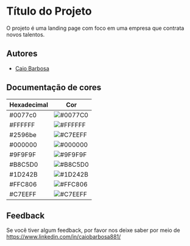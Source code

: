 # Título do Projeto
O projeto é uma landing page com foco em uma empresa que contrata novos talentos.


## Autores

- [Caio Barbosa](https://www.github.com/octokatherine)

## Documentação de cores

| Hexadecimal | Cor                                             |
| ----------------- | ---------------------------------------------------------------- |
| #0077c0  | ![#0077C0](https://via.placeholder.com/10/0077c0.png?text=+)|
| #FFFFFF  | ![#FFFFFF](https://via.placeholder.com/10/FFFFFF?text=+)|
| #2596be  | ![#C7EEFF](https://via.placeholder.com/10/2596be?text=+)|
| #000000  | ![#000000](https://via.placeholder.com/10/000000?text=+)|
| #9F9F9F  | ![#9F9F9F](https://via.placeholder.com/10/9F9F9F?text=+)|
| #B8C5D0  | ![#B8C5D0](https://via.placeholder.com/10/B8C5D0?text=+)|
| #1D242B  | ![#1D242B](https://via.placeholder.com/10/1D242B?text=+)|
| #FFC806  | ![#FFC806](https://via.placeholder.com/10/FFC806?text=+)|
| #C7EEFF  | ![#C7EEFF](https://via.placeholder.com/10/C7EEFF?text=+)|



## Feedback

Se você tiver algum feedback, por favor nos deixe saber por meio de https://www.linkedin.com/in/caiobarbosa881/

